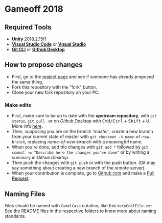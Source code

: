 # Gameoff 2018

## Required Tools

- **[Unity](https://unity3d.com/)** 2018.2.15f1
- **[Visual Studio Code](https://code.visualstudio.com/)** or **[Visual Studio](https://visualstudio.microsoft.com/)**
- **[Git CLI](https://git-scm.com/)** or **[Github Desktop](https://desktop.github.com/)**

## How to propose changes

- First, go to the [project page](https://github.com/QUB3X/gameoff-2018/projects/1) and see if someone has already proposed the same thing.
- Fork this repository with the "fork" button.
- Clone your new fork repository on your PC.

### Make edits
- First, make sure to be up to date with the **upstream repository**, with `git status`, `git pull ` or on *Github Desktop* with <kbd>Cmd/Ctrl</kbd> + <kbd>Shift</kbd> + <kbd>U</kbd>. More info [here](https://help.github.com/articles/syncing-a-fork/).
- Then, supposing you are on the branch *'master'*, create a new branch from your current state of master with `git checkout -b name-of-new-branch`, replacing *name-of-new-branch* with a _meaningful_ name.
- When you're done, add the changes with `git add *` followed by `git commit -m "Describe here the changes you've done"` or by writing a summary in *Github Desktop*.
- Then push the changes with `git push` or with the push button. (Git may say something about creating a new branch of the remote server).
- When your contribution is complete, go to [Github.com](https://github.com) and make a [Pull Request](https://help.github.com/articles/creating-a-pull-request/).

## Naming Files

Files should be named with `CamelCase` notation, like this `VeryCoolFile.ext`.
See the README files in the respective folders to know more about naming standards.